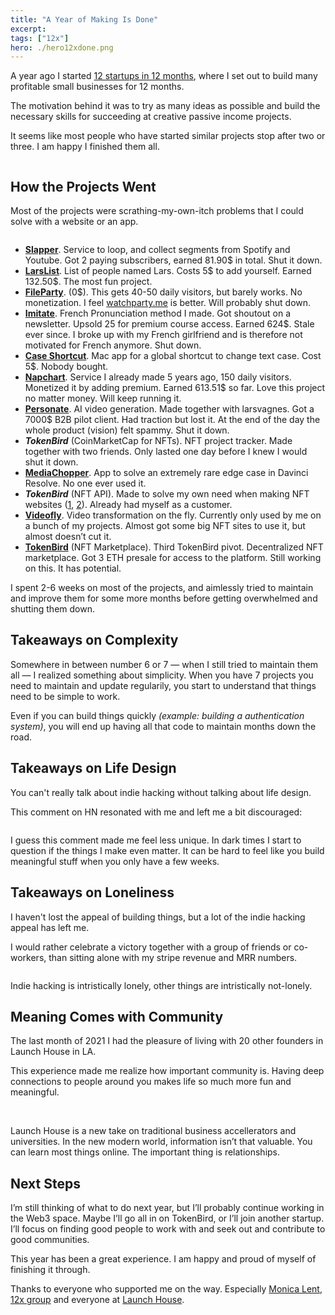 ```yaml
---
title: "A Year of Making Is Done"
excerpt: 
tags: ["12x"]
hero: ./hero12xdone.png
---
```


A year ago I started [12 startups in 12 months](https://larskarbo.no/12-startups-12-months/), where I set out to build many profitable small businesses for 12 months.

The motivation behind it was to try as many ideas as possible and build the necessary skills for succeeding at creative passive income projects.

It seems like most people who have started similar projects stop after two or three. I am happy I finished them all.


<img src='./herodone.png' alt='' />

## How the Projects Went

Most of the projects were scrathing-my-own-itch problems that I could solve with a website or an app.

<img src='./projects.png' alt='' />

- [**Slapper**](https://slapper.io). Service to loop, and collect segments from Spotify and Youtube. Got 2 paying subscribers, earned 81.90$ in total. Shut it down.
- [**LarsList**](https://larslist.org). List of people named Lars. Costs 5$ to add yourself. Earned 132.50$. The most fun project.
- [**FileParty**](https://fileparty.co). (0$). This gets 40-50 daily visitors, but barely works. No monetization. I feel [watchparty.me](http://watchparty.me/) is better. Will probably shut down.
- [**Imitate**](https://goimitate.com). French Pronunciation method I made. Got shoutout on a newsletter. Upsold 25 for premium course access. Earned 624$. Stale ever since. I broke up with my French girlfriend and is therefore not motivated for French anymore. Shut down.
- [**Case Shortcut**](https://caseshortcut.com). Mac app for a global shortcut to change text case. Cost 5$. Nobody bought.
- [**Napchart**](https://napchart.com). Service I already made 5 years ago, 150 daily visitors. Monetized it by adding premium. Earned 613.51$ so far. Love this project no matter money. Will keep running it.
- [**Personate**](https://personate.ai). AI video generation. Made together with larsvagnes. Got a 7000$ B2B pilot client. Had traction but lost it. At the end of the day the whole product (vision) felt spammy. Shut it down.
- ***TokenBird*** (CoinMarketCap for NFTs). NFT project tracker. Made together with two friends. Only lasted one day before I knew I would shut it down.
- [**MediaChopper**](https://mediachopper.io). App to solve an extremely rare edge case in Davinci Resolve. No one ever used it.
- ***TokenBird*** (NFT API). Made to solve my own need when making NFT websites ([1](https://rudeboys.io), [2](https://holoworld.io)). Already had myself as a customer.
- [**Videofly**](https://videofly.io). Video transformation on the fly. Currently only used by me on a bunch of my projects. Almost got some big NFT sites to use it, but almost doesn’t cut it.
- [**TokenBird**](https://tokenbird.io) (NFT Marketplace). Third TokenBird pivot. Decentralized NFT marketplace. Got 3 ETH presale for access to the platform. Still working on this. It has potential.

I spent 2-6 weeks on most of the projects, and aimlessly tried to maintain and improve them for some more months before getting overwhelmed and shutting them down.

## Takeaways on Complexity

Somewhere in between number 6 or 7 — when I still tried to maintain them all — I realized something about simplicity. When you have 7 projects you need to maintain and update regularily, you start to understand that things need to be simple to work.

Even if you can build things quickly *(example: building a authentication system)*, you will end up having all that code to maintain months down the road.

## Takeaways on Life Design

You can't really talk about indie hacking without talking about life design.

This comment on HN resonated with me and left me a bit discouraged:

<img src='./hackernews.png' alt='' />


I guess this comment made me feel less unique. In dark times I start to question if the things I make even matter. It can be hard to feel like you build meaningful stuff when you only have a few weeks.

<!-- ### Meaning of life rabbit hole

I went through the philosophical and existential phase asking myself questions like "what's the meaning of it all", "what am I chasing".

It might be: get rich -> have a lot of time -> do whatever I want.

Work today to get some future satisfaction and reward.

But why not just work on doing the things you like today? Be really good at todays instead of futures?

These thoughts have altered my philosophy about life a little, but I'm not trying to decode the meaning of life here, I'll just use it to decide what to do next. -->

## Takeaways on Loneliness

I haven't lost the appeal of building things, but a lot of the indie hacking appeal has left me.

I would rather celebrate a victory together with a group of friends or co-workers, than sitting alone with my stripe revenue and MRR numbers.

<img src='./ihawesome.png' alt='' />


Indie hacking is intristically lonely, other things are intristically not-lonely.

## Meaning Comes with Community

The last month of 2021 I had the pleasure of living with 20 other founders in Launch House in LA.

This experience made me realize how important community is. Having deep connections to people around you makes life so much more fun and meaningful.

<img src='./launchhouse.jpg' alt='' />

<img src='./foundercircle.jpeg' alt='' />

Launch House is a new take on traditional business accellerators and universities. In the new modern world, information isn’t that valuable. You can learn most things online. The important thing is relationships.

## Next Steps

I’m still thinking of what to do next year, but I’ll probably continue working in the Web3 space. Maybe I’ll go all in on TokenBird, or I’ll join another startup. I’ll focus on finding good people to work with and seek out and contribute to good communities.

This year has been a great experience. I am happy and proud of myself of finishing it through.

Thanks to everyone who supported me on the way. Especially [Monica Lent](https://twitter.com/monicalent), [12x group](https://12xstartup.com) and everyone at [Launch House](https://launchhouse.co).